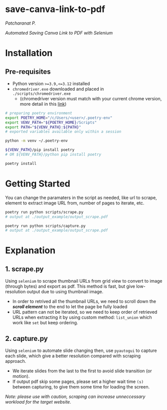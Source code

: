 # save-canva-link-to-pdf

*Patcharanat P.*

*Automated Saving Canva Link to PDF with Selenium*

# Installation

## Pre-requisites

- Python version `>=3.9,<=3.12` installed
- `chromedriver.exe` downloaded and placed in `./scripts/chromedriver.exe`
    - (chromedriver version must match with your current chrome version, more detail in this [link](https://developer.chrome.com/docs/chromedriver/downloads))

```bash
# preparing poetry environment
export POETRY_HOME="/c/Users/<user>/.poetry-env"
export VENV_PATH="${POETRY_HOME}/Scripts"
export PATH="${VENV_PATH}:${PATH}"
# exported variables available only within a session

python -m venv ~/.poetry-env

${VENV_PATH}/pip install poetry
# OR ${VENV_PATH}/python pip install poetry

poetry install
```

# Getting Started

You can change the paramaters in the script as needed, like url to scrape, element to extract image URL from, number of pages to iterate, etc.

```bash
poetry run python scripts/scrape.py
# output at ./output_example/output_scrape.pdf

poetry run python scripts/capture.py
# output at ./output_example/output_scrape.pdf
```

# Explanation

## 1. scrape.py

Using `selenium` to scrape thumbnail URLs from grid view to convert to image (through bytes) and export as pdf. This method is fast, but give low-resolution output due to using thumbnail image.
- In order to retrived all the thumbnail URLs, we need to scroll down the ***scroll element*** to the end to let the page be fully loaded
- URL pattern can not be iterated, so we need to keep order of retrieved URLs when extracting it by using custom method: `list_union` which work like `set` but keep ordering.

## 2. capture.py

Using `selenium` to automate slide changing then, use `pyautogui` to capture each slide, which give a better resolution compared with scraping approach.
- We iterate slides from the last to the first to avoid slide transition (or motion).
- If output pdf skip some pages, please set a higher wait time `(s)` between capturing, to give them some time for loading the screen.

*Note: please use with caution, scraping can increase unneccessary workload for the target website.*
